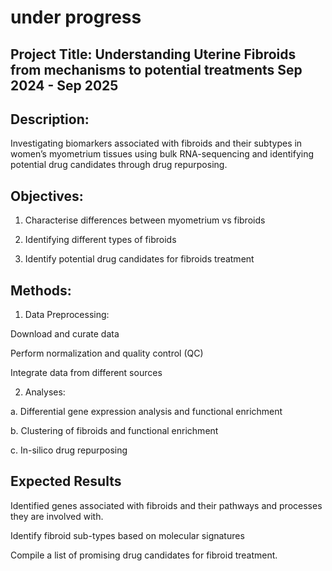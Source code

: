 # under progress

## Project Title: Understanding Uterine Fibroids from mechanisms to potential treatments Sep 2024 - Sep 2025

## Description: 

Investigating biomarkers associated with fibroids and their subtypes in women’s myometrium tissues using bulk RNA-sequencing and identifying potential drug candidates through drug repurposing.

## Objectives: 
1. Characterise differences between myometrium vs fibroids  

2. Identifying different types of fibroids  

3. Identify potential drug candidates for fibroids treatment

## Methods: 
1. Data Preprocessing:  

Download and curate data  

Perform normalization and quality control (QC)  

Integrate data from different sources  

2. Analyses:  

a. Differential gene expression analysis and functional enrichment  

b. Clustering of fibroids and functional enrichment  

c. In-silico drug repurposing  

## Expected Results 
Identified genes associated with fibroids and their pathways and processes they are involved with. 

Identify fibroid sub-types based on molecular signatures 

Compile a list of promising drug candidates for fibroid treatment.  

